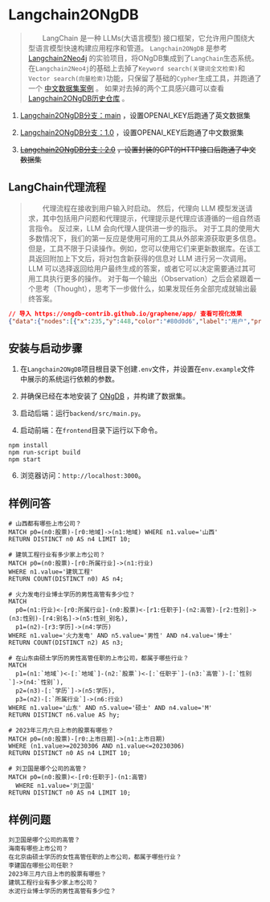 # Langchain2ONgDB
>&emsp;&emsp;LangChain 是一种 LLMs(大语言模型) 接口框架，它允许用户围绕大型语言模型快速构建应用程序和管道。
>`Langchain2ONgDB` 是参考 [Langchain2Neo4j](https://github.com/tomasonjo/langchain2neo4j) 的实验项目，将ONgDB集成到了`LangChain`生态系统。
>在`Langchain2Neo4j`的基础上去掉了`Keyword search(关键词全文检索)`和`Vector search(向量检索)`功能，只保留了基础的`Cypher`生成工具，并跑通了一个 [中文数据集案例](https://github.com/ongdb-contrib/graph-qabot-demo/tree/main/db) 。
>如果对去掉的两个工具感兴趣可以查看 [Langchain2ONgDB历史仓库](https://github.com/ongdb-contrib/langchain2ongdb/tree/main) 。

1. [Langchain2ONgDB分支：main](https://github.com/ongdb-contrib/langchain2ongdb/blob/main) ，设置OPENAI_KEY后跑通了英文数据集

2. [Langchain2ONgDB分支：1.0](https://github.com/ongdb-contrib/langchain2ongdb/blob/1.0) ，设置OPENAI_KEY后跑通了中文数据集

3. [~~Langchain2ONgDB分支：2.0~~](https://github.com/ongdb-contrib/langchain2ongdb/blob/2.0) ~~，设置封装的GPT的HTTP接口后跑通了中文数据集~~

## LangChain代理流程
>&emsp;&emsp;代理流程在接收到用户输入时启动。
> 然后，代理向 LLM 模型发送请求，其中包括用户问题和代理提示，代理提示是代理应该遵循的一组自然语言指令。
> 反过来，LLM 会向代理人提供进一步的指示。
> 对于工具的使用大多数情况下，我们的第一反应是使用可用的工具从外部来源获取更多信息。
> 但是，工具不限于只读操作。例如，您可以使用它们来更新数据库。在该工具返回附加上下文后，将对包含新获得的信息对 LLM 进行另一次调用。
> LLM 可以选择返回给用户最终生成的答案，或者它可以决定需要通过其可用工具执行更多的操作。
> 对于每一个输出（Observation）之后会紧跟着一个思考（Thought），思考下一步做什么，如果发现任务全部完成就输出最终答案。
```json
// 导入 https://ongdb-contrib.github.io/graphene/app/ 查看可视化效果
{"data":{"nodes":[{"x":235,"y":448,"color":"#80d0d6","label":"用户","properties":[{"id":"a2938fae","key":"id","type":"ID","defaultValue":"","limitMin":"","limitMax":"","isRequired":true,"isAutoGenerated":true,"isSystem":true,"description":""}],"id":"a8a09d86","isSelected":false,"isNode":true},{"x":521,"y":189,"color":"#E16F23","label":"大语言模型","properties":[{"id":"a2903785","key":"id","type":"ID","defaultValue":"","limitMin":"","limitMax":"","isRequired":true,"isAutoGenerated":true,"isSystem":true,"description":""}],"id":"ad9a5489","isSelected":false,"isNode":true},{"x":522,"y":686,"color":"#E16F23","label":"大语言模型","properties":[{"id":"aba6f9a3","key":"id","type":"ID","defaultValue":"","limitMin":"","limitMax":"","isRequired":true,"isAutoGenerated":true,"isSystem":true,"description":""}],"id":"a0834ab1","isSelected":false,"isNode":true},{"x":810,"y":440,"color":"#76cb84","label":"工具","properties":[{"id":"a1a4da97","key":"id","type":"ID","defaultValue":"","limitMin":"","limitMax":"","isRequired":true,"isAutoGenerated":true,"isSystem":true,"description":""}],"id":"a5863091","isSelected":false,"isNode":true},{"x":524.1188049316406,"y":444.8241882324219,"color":"#bca48f","label":"代理","properties":[{"id":"ac97d889","key":"id","type":"ID","defaultValue":"","limitMin":"","limitMax":"","isRequired":true,"isAutoGenerated":true,"isSystem":true,"description":""}],"id":"aca7f28a","isSelected":false,"isNode":true},{"x":476,"y":745,"color":"#8C8C8C","label":"LangChain代理流程","properties":[{"id":"a4adb68d","key":"id","type":"ID","defaultValue":"","limitMin":"","limitMax":"","isRequired":true,"isAutoGenerated":true,"isSystem":true,"description":""}],"id":"a0b111a6","isSelected":false,"isNode":true}],"edges":[{"startNodeId":"a8a09d86","endNodeId":"aca7f28a","middlePointOffset":[32.55940246582031,-53.58790588378906],"properties":[{"id":"afa4bf89","key":"id","type":"ID","defaultValue":"","limitMin":"","limitMax":"","isRequired":true,"isAutoGenerated":true,"isSystem":true,"description":""}],"label":"1.提出问题","id":"a4b76b9a","isSelected":false,"isEdge":true,"color":"#666666","pathStrokeDasharray":"none"},{"startNodeId":"aca7f28a","endNodeId":"a8a09d86","middlePointOffset":[24.559402465820312,56.41209411621094],"properties":[{"id":"a6a968bc","key":"id","type":"ID","defaultValue":"","limitMin":"","limitMax":"","isRequired":true,"isAutoGenerated":true,"isSystem":true,"description":""}],"label":"响应","id":"ac93bcb3","isSelected":false,"isEdge":true,"color":"#5795bc","pathStrokeDasharray":"none"},{"startNodeId":"aca7f28a","endNodeId":"a5863091","middlePointOffset":[6.0594024658203125,65.41209411621094],"properties":[{"id":"aaa624ad","key":"id","type":"ID","defaultValue":"","limitMin":"","limitMax":"","isRequired":true,"isAutoGenerated":true,"isSystem":true,"description":""}],"label":"4.使用可用工具检索其他信息","id":"af88a1a3","isSelected":false,"isEdge":true,"color":"#666666","pathStrokeDasharray":"none"},{"startNodeId":"a5863091","endNodeId":"aca7f28a","middlePointOffset":[1.0594024658203125,-47.58790588378906],"properties":[{"id":"af88fcbd","key":"id","type":"ID","defaultValue":"","limitMin":"","limitMax":"","isRequired":true,"isAutoGenerated":true,"isSystem":true,"description":""}],"label":"5.返回使用工具检索到的信息","id":"a99cbda7","isSelected":false,"isEdge":true,"color":"#5795bc","pathStrokeDasharray":"none"},{"startNodeId":"aca7f28a","endNodeId":"a0834ab1","middlePointOffset":[-72.94059753417969,13.412094116210938],"properties":[{"id":"a990feb7","key":"id","type":"ID","defaultValue":"","limitMin":"","limitMax":"","isRequired":true,"isAutoGenerated":true,"isSystem":true,"description":""}],"label":"6.发送其他上下文","id":"aab68592","isSelected":false,"isEdge":true,"color":"#666666","pathStrokeDasharray":"none"},{"startNodeId":"a0834ab1","endNodeId":"aca7f28a","middlePointOffset":[73.05940246582031,16.412094116210938],"properties":[{"id":"aa9c839a","key":"id","type":"ID","defaultValue":"","limitMin":"","limitMax":"","isRequired":true,"isAutoGenerated":true,"isSystem":true,"description":""}],"label":"7.返回最终的回答","id":"a086a5b4","isSelected":false,"isEdge":true,"color":"#5795bc","pathStrokeDasharray":"none"},{"startNodeId":"ad9a5489","endNodeId":"aca7f28a","middlePointOffset":[-83.44059753417969,14.912094116210938],"properties":[{"id":"afa2a1b2","key":"id","type":"ID","defaultValue":"","limitMin":"","limitMax":"","isRequired":true,"isAutoGenerated":true,"isSystem":true,"description":""}],"label":"3.请求代理的说明和可选的使用工具","id":"a6ad1ea9","isSelected":false,"isEdge":true,"color":"#5795bc","pathStrokeDasharray":"none"},{"startNodeId":"aca7f28a","endNodeId":"ad9a5489","middlePointOffset":[74.55940246582031,9.912094116210938],"properties":[{"id":"a8a6e884","key":"id","type":"ID","defaultValue":"","limitMin":"","limitMax":"","isRequired":true,"isAutoGenerated":true,"isSystem":true,"description":""}],"label":"2.输入问题以及代理提示","id":"af9f07a0","isSelected":false,"isEdge":true,"color":"#666666","pathStrokeDasharray":"none"}]}}
```

## 安装与启动步骤

1. 在`Langchain2ONgDB`项目根目录下创建`.env`文件，并设置在`env.example`文件中展示的系统运行依赖的参数。

2. 并确保已经在本地安装了 [ONgDB](https://github.com/graphfoundation/ongdb) ，并构建了数据集。

3. 启动后端：运行`backend/src/main.py`。

4. 启动前端：在`frontend`目录下运行以下命令。

```shell
npm install
npm run-script build
npm start
```

6. 浏览器访问：`http://localhost:3000`。

## 样例问答
```
# 山西都有哪些上市公司？
MATCH p0=(n0:股票)-[r0:地域]->(n1:地域) WHERE n1.value='山西' 
RETURN DISTINCT n0 AS n4 LIMIT 10;

# 建筑工程行业有多少家上市公司？
MATCH p0=(n0:股票)-[r0:所属行业]->(n1:行业) 
WHERE n1.value='建筑工程'
RETURN COUNT(DISTINCT n0) AS n4;

# 火力发电行业博士学历的男性高管有多少位？
MATCH 
  p0=(n1:行业)<-[r0:所属行业]-(n0:股票)<-[r1:任职于]-(n2:高管)-[r2:性别]->(n3:性别)-[r4:别名]->(n5:性别_别名),
  p1=(n2)-[r3:学历]->(n4:学历) 
WHERE n1.value='火力发电' AND n5.value='男性' AND n4.value='博士'
RETURN COUNT(DISTINCT n2) AS n3;

# 在山东由硕士学历的男性高管任职的上市公司，都属于哪些行业？
MATCH 
  p1=(n1:`地域`)<-[:`地域`]-(n2:`股票`)<-[:`任职于`]-(n3:`高管`)-[:`性别`]->(n4:`性别`),
  p2=(n3)-[:`学历`]->(n5:学历),
  p3=(n2)-[:`所属行业`]->(n6:行业)
WHERE n1.value='山东' AND n5.value='硕士' AND n4.value='M'
RETURN DISTINCT n6.value AS hy;

# 2023年三月六日上市的股票有哪些？
MATCH p0=(n0:股票)-[r0:上市日期]->(n1:上市日期) 
WHERE (n1.value>=20230306 AND n1.value<=20230306) 
RETURN DISTINCT n0 AS n4 LIMIT 10;

# 刘卫国是哪个公司的高管？
MATCH p0=(n0:股票)<-[r0:任职于]-(n1:高管) 
  WHERE n1.value='刘卫国'
RETURN DISTINCT n0 AS n4 LIMIT 10;
```

## 样例问题
```
刘卫国是哪个公司的高管？
海南有哪些上市公司？
在北京由硕士学历的女性高管任职的上市公司，都属于哪些行业？
李建国在哪些公司任职？
2023年三月六日上市的股票有哪些？
建筑工程行业有多少家上市公司？
水泥行业博士学历的男性高管有多少位？
```
